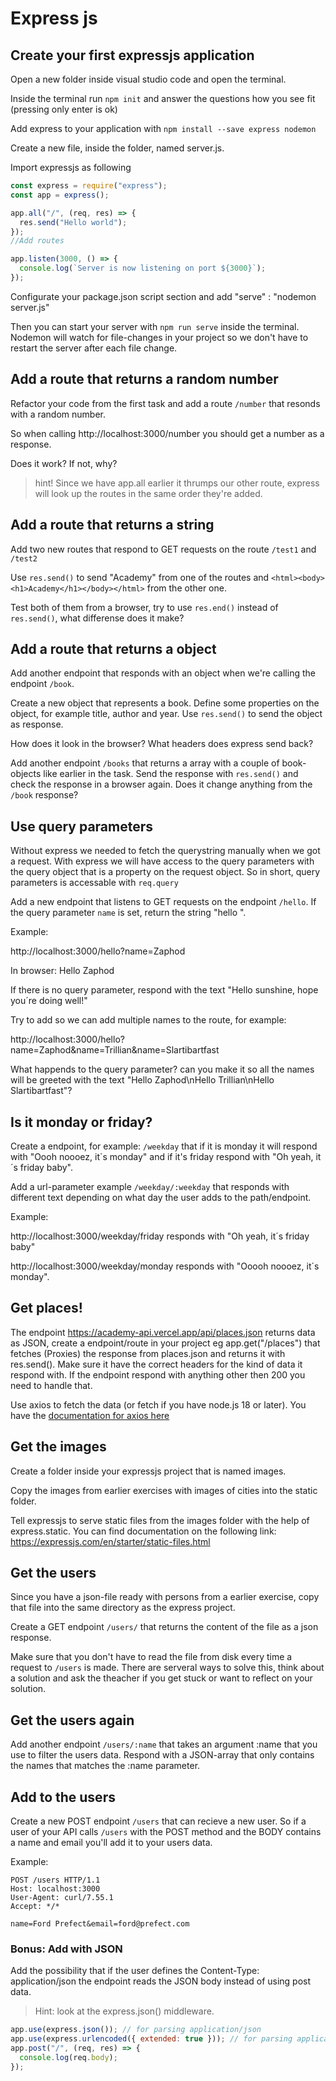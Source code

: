 # Express js

## Create your first expressjs application

Open a new folder inside visual studio code and open the terminal.

Inside the terminal run `npm init` and answer the questions how you see fit (pressing only enter is ok)

Add express to your application with `npm install --save express nodemon`

Create a new file, inside the folder, named server.js.

Import expressjs as following

```javascript
const express = require("express");
const app = express();

app.all("/", (req, res) => {
  res.send("Hello world");
});
//Add routes

app.listen(3000, () => {
  console.log(`Server is now listening on port ${3000}`);
});
```

Configurate your package.json script section and add "serve" : "nodemon server.js"

Then you can start your server with `npm run serve` inside the terminal. Nodemon will watch for file-changes in your project so we don't have to restart the server after each file change.

## Add a route that returns a random number

Refactor your code from the first task and add a route `/number` that resonds with a random number.

So when calling http://localhost:3000/number you should get a number as a response.

Does it work? If not, why?

> hint! Since we have app.all earlier it thrumps our other route, express will look up the routes in the same order they're added.

## Add a route that returns a string

Add two new routes that respond to GET requests on the route `/test1` and `/test2`

Use `res.send()` to send "Academy" from one of the routes and `<html><body><h1>Academy</h1></body></html>` from the other one.

Test both of them from a browser, try to use `res.end()` instead of `res.send()`, what differense does it make?

## Add a route that returns a object

Add another endpoint that responds with an object when we're calling the endpoint `/book`.

Create a new object that represents a book. Define some properties on the object, for example title, author and year. Use `res.send()` to send the object as response.

How does it look in the browser? What headers does express send back?

Add another endpoint `/books` that returns a array with a couple of book-objects like earlier in the task. Send the response with `res.send()` and check the response in a browser again. Does it change anything from the `/book` response?

## Use query parameters

Without express we needed to fetch the querystring manually when we got a request. With express we will have access to the query parameters with the query object that is a property on the request object. So in short, query parameters is accessable with `req.query`

Add a new endpoint that listens to GET requests on the endpoint `/hello`. If the query parameter `name` is set, return the string "hello <name>".

Example:

http://localhost:3000/hello?name=Zaphod

In browser: Hello Zaphod

If there is no query parameter, respond with the text "Hello sunshine, hope you´re doing well!"

Try to add so we can add multiple names to the route, for example:

http://localhost:3000/hello?name=Zaphod&name=Trillian&name=Slartibartfast

What happends to the query parameter? can you make it so all the names will be greeted with the text "Hello Zaphod\nHello Trillian\nHello Slartibartfast"?

## Is it monday or friday?

Create a endpoint, for example: `/weekday` that if it is monday it will respond with "Oooh noooez, it`s monday" and if it's friday respond with "Oh yeah, it´s friday baby".

Add a url-parameter example `/weekday/:weekday` that responds with different text depending on what day the user adds to the path/endpoint.

Example:

http://localhost:3000/weekday/friday responds with "Oh yeah, it´s friday baby"

http://localhost:3000/weekday/monday responds with "Ooooh noooez, it´s monday".
  
## Get places!  

The endpoint https://academy-api.vercel.app/api/places.json returns data as JSON, create a endpoint/route in your project eg app.get("/places") that fetches (Proxies) the response from places.json and returns it with res.send(). Make sure it have the correct headers for the kind of data it respond with. If the endpoint respond with anything other then 200 you need to handle that.

Use axios to fetch the data (or fetch if you have node.js 18 or later). You have the [documentation for axios here](https://github.com/axios/axios)

## Get the images

Create a folder inside your expressjs project that is named images.

Copy the images from earlier exercises with images of cities into the static folder.

Tell expressjs to serve static files from the images folder with the help of express.static. You can find documentation on the following link: https://expressjs.com/en/starter/static-files.html

## Get the users

Since you have a json-file ready with persons from a earlier exercise, copy that file into the same directory as the express project.

Create a GET endpoint `/users/` that returns the content of the file as a json response.

Make sure that you don't have to read the file from disk every time a request to `/users` is made. There are serveral ways to solve this, think about a solution and ask the theacher if you get stuck or want to reflect on your solution.

## Get the users again

Add another endpoint `/users/:name` that takes an argument :name that you use to filter the users data. Respond with a JSON-array that only contains the names that matches the :name parameter.

## Add to the users

Create a new POST endpoint `/users` that can recieve a new user. So if a user of your API calls `/users` with the POST method and the BODY contains a name and email you'll add it to your users data.

Example:

```console
POST /users HTTP/1.1
Host: localhost:3000
User-Agent: curl/7.55.1
Accept: */*

name=Ford Prefect&email=ford@prefect.com
```

### Bonus: Add with JSON

Add the possibility that if the user defines the Content-Type: application/json the endpoint reads the JSON body instead of using post data.

> Hint: look at the express.json() middleware.

```javascript
app.use(express.json()); // for parsing application/json
app.use(express.urlencoded({ extended: true })); // for parsing application/x-www-form-urlencoded
app.post("/", (req, res) => {
  console.log(req.body);
});
```

